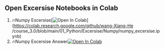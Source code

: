 ## Open Excersise Notebooks in Colab

1. 🔥Numpy Excersise[![Open In Colab](https://colab.research.google.com/assets/colab-badge.svg)](https://colab.research.google.com/github/wang-Xiang-He
/course_3.0/blob/main/01_Python/Excersise/Numpy/numpy_excersise.ipynb)
2. 🔥Numpy Excersise Answer[![Open In Colab](https://colab.research.google.com/assets/colab-badge.svg)](https://colab.research.google.com/github/TA-aiacademy/course_3.0/blob/python/01_Python/Excersise/Numpy/numpy_excersise_answer.ipynb)
